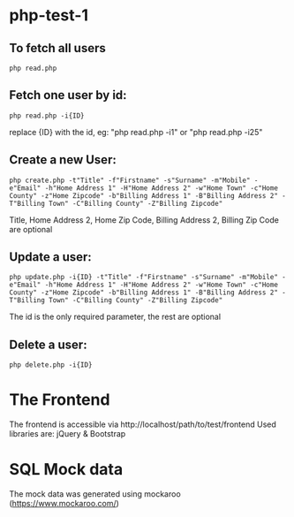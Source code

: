 # php-test-1

## To fetch all users
```
php read.php
```
## Fetch one user by id:
```
php read.php -i{ID}
```
replace {ID} with the id, eg: "php read.php -i1" or "php read.php -i25"

## Create a new User:
```
php create.php -t"Title" -f"Firstname" -s"Surname" -m"Mobile" -e"Email" -h"Home Address 1" -H"Home Address 2" -w"Home Town" -c"Home County" -z"Home Zipcode" -b"Billing Address 1" -B"Billing Address 2" -T"Billing Town" -C"Billing County" -Z"Billing Zipcode"
```
Title, Home Address 2, Home Zip Code, Billing Address 2, Billing Zip Code are optional

## Update a user:
```
php update.php -i{ID} -t"Title" -f"Firstname" -s"Surname" -m"Mobile" -e"Email" -h"Home Address 1" -H"Home Address 2" -w"Home Town" -c"Home County" -z"Home Zipcode" -b"Billing Address 1" -B"Billing Address 2" -T"Billing Town" -C"Billing County" -Z"Billing Zipcode"
```
The id is the only required parameter, the rest are optional
## Delete a user:
```
php delete.php -i{ID} 
```

# The Frontend
The frontend is accessible via http://localhost/path/to/test/frontend
Used libraries are: jQuery & Bootstrap

# SQL Mock data
The mock data was generated using mockaroo (https://www.mockaroo.com/)